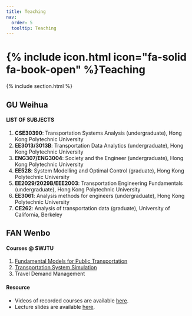 ```yaml
---
title: Teaching
nav:
  order: 5
  tooltip: Teaching
---
```


# {% include icon.html icon="fa-solid fa-book-open" %}Teaching

{% include section.html %}
## GU Weihua
#### LIST OF SUBJECTS
1.	**CSE30390**: Transportation Systems Analysis (undergraduate), Hong Kong Polytechnic University
2.	**EE3013/3013B**: Transportation Data Analytics (undergraduate), Hong Kong Polytechnic University
3.	**ENG307/ENG3004**: Society and the Engineer (undergraduate), Hong Kong Polytechnic University
4.	**EE528**: System Modelling and Optimal Control (graduate), Hong Kong Polytechnic University
5.	**EE2029/2029B/EEE2003**: Transportation Engineering Fundamentals (undergraduate), Hong Kong Polytechnic University
6.	**EE3061**: Analysis methods for engineers (undergraduate), Hong Kong Polytechnic University
7.	**CE262**: Analysis of transportation data (graduate), University of California, Berkeley

## FAN Wenbo
#### Courses @ SWJTU
1. [Fundamental Models for Public Transportation](https://faculty.swjtu.edu.cn/fanwenbo/zh_CN/jxzy/109473/content/1698.htm#jxzy)
2. [Transportation System Simulation](https://faculty.swjtu.edu.cn/fanwenbo/zh_CN/jxzy/109473/content/1665.htm#jxzy)
3. Travel Demand Management

#### Resource
- Videos of recorded courses are available [here](https://space.bilibili.com/2034832179/lists).
- Lecture slides are available [here](https://faculty.swjtu.edu.cn/fanwenbo/zh_CN/jxzy/109473/list/index.htm).